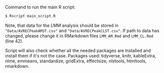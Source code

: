 Command to run the main R script:

```bash
$ Rscript main_script.R
```

Note, that data for the LMM analysis should be stored in `"Data/AVRECPeakAMST.csv"` and `"Data/AVRECPeakCLST.csv"`. If path to data has changed, please change it in RMarkdown files `LMM_AM.Rmd` and `LMM_CL.Rmd` (line 42).

Script will also check whether all the needed packages are installed and install them if it's not the case. Packages used: tidyverse, knitr, kableExtra, nlme, emmeans, standardize, gridExtra, effectsize, nlstools, htmltools, rmarkdown.
